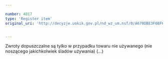 ```yaml
---

number: 4817
type: 'Register item'
original_uri: 'http://decyzje.uokik.gov.pl/nd_wz_um.nsf/0/A670DBE3F6BF65DAC1257B83002C7BA5?OpenDocument'


---
```


Zwroty dopuszczalne są tylko w przypadku towaru nie używanego (nie noszącego jakichkolwiek śladów używania) (...)
